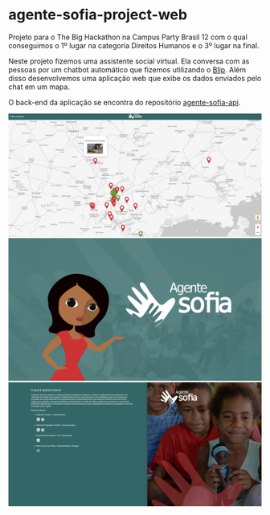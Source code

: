 # agente-sofia-project-web
Projeto para o The Big Hackathon na Campus Party Brasil 12 com o qual conseguimos o 1º lugar na categoria Direitos Humanos e o 3º lugar na final.

Neste projeto fizemos uma assistente social virtual. Ela conversa com as pessoas por um chatbot automático que fizemos utilizando o [Blip](https://blip.ai/).
Além disso desenvolvemos uma aplicação web que exibe os dados enviados pelo chat em um mapa.

O back-end da aplicação se encontra do repositório [agente-sofia-api](https://github.com/marialuisacp/agente-sofia-api).

![Imagem do projeto ](46_1.PNG)
![Imagem do projeto ](46_2.png)
![Imagem do projeto ](46_3.PNG)
      
